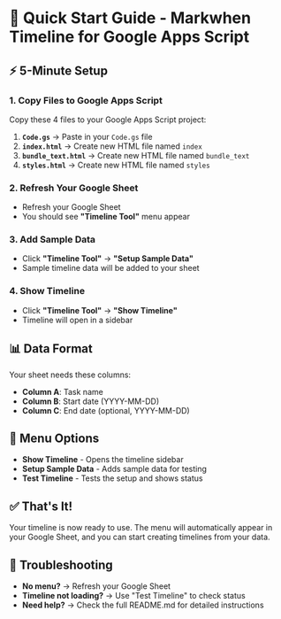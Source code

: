 # 🚀 Quick Start Guide - Markwhen Timeline for Google Apps Script

## ⚡ 5-Minute Setup

### 1. Copy Files to Google Apps Script
Copy these 4 files to your Google Apps Script project:

1. **`Code.gs`** → Paste in your `Code.gs` file
2. **`index.html`** → Create new HTML file named `index`
3. **`bundle_text.html`** → Create new HTML file named `bundle_text`
4. **`styles.html`** → Create new HTML file named `styles`

### 2. Refresh Your Google Sheet
- Refresh your Google Sheet
- You should see **"Timeline Tool"** menu appear

### 3. Add Sample Data
- Click **"Timeline Tool"** → **"Setup Sample Data"**
- Sample timeline data will be added to your sheet

### 4. Show Timeline
- Click **"Timeline Tool"** → **"Show Timeline"**
- Timeline will open in a sidebar

## 📊 Data Format

Your sheet needs these columns:
- **Column A**: Task name
- **Column B**: Start date (YYYY-MM-DD)
- **Column C**: End date (optional, YYYY-MM-DD)

## 🎯 Menu Options

- **Show Timeline** - Opens the timeline sidebar
- **Setup Sample Data** - Adds sample data for testing
- **Test Timeline** - Tests the setup and shows status

## ✅ That's It!

Your timeline is now ready to use. The menu will automatically appear in your Google Sheet, and you can start creating timelines from your data.

## 🔧 Troubleshooting

- **No menu?** → Refresh your Google Sheet
- **Timeline not loading?** → Use "Test Timeline" to check status
- **Need help?** → Check the full README.md for detailed instructions
